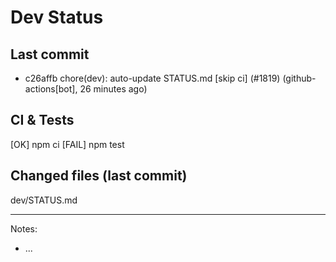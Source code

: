 # Dev Status

## Last commit
- c26affb chore(dev): auto-update STATUS.md [skip ci] (#1819) (github-actions[bot], 26 minutes ago)
## CI & Tests
[OK] npm ci
[FAIL] npm test

## Changed files (last commit)
dev/STATUS.md

---
Notes:
- ...
